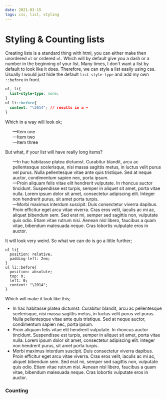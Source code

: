 ```yaml
---
date: 2021-03-15
tags: css, list, styling
---
```


# Styling & Counting lists

Creating lists is a standard thing with html, you can either make then unordered `ul` or ordered `ol`. Which will by default give you a dash or a number in the beginning of your list. Many times, I don't want a list by default to look like it does. Therefore, we can style a list easily using css. Usually I would just hide the default `list-style-type` and add my own `::before` in front.

```css
ul, li{
  list-style-type: none;
}
ul li::before{
  content: "\2014"; // results in a —
}
```

Which in a way will look ok;

<style>
ul.example-list, ul.example-list li{
  list-style-type: none;
}
ul.example-list li::before{
  content: "\2014"; // results in a —
}
</style>
<div class="example">
  <ul class="example-list">
    <li>Item one</li>
    <li>Item two</li>
    <li>Item three</li>
  </ul>
</div>

But what, if your list will have really long items?

<div class="example">
  <ul class="example-list">
    <li>In hac habitasse platea dictumst. Curabitur blandit, arcu ac pellentesque scelerisque, nisi massa sagittis metus, in luctus velit purus vel purus. Nulla pellentesque vitae ante quis tristique. Sed at neque auctor, condimentum sapien nec, porta ipsum.</li>
    <li>Proin aliquam felis vitae elit hendrerit vulputate. In rhoncus auctor tincidunt. Suspendisse est turpis, semper in aliquet sit amet, porta vitae nulla. Lorem ipsum dolor sit amet, consectetur adipiscing elit. Integer non hendrerit purus, sit amet porta turpis.</li>
    <li>Morbi maximus interdum suscipit. Duis consectetur viverra dapibus. Proin efficitur eget arcu vitae viverra. Cras eros velit, iaculis ac mi ac, aliquet bibendum sem. Sed erat mi, semper sed sagittis non, vulputate quis odio. Etiam vitae rutrum nisi. Aenean nisl libero, faucibus a quam vitae, bibendum malesuada neque. Cras lobortis vulputate eros in auctor.</li>
  </ul>
</div>

It will look very weird. So what we can do is go a little further;

```
ul li{  
  position: relative;
  padding-left: 2em;
}
ul li::before{
  position: absolute; 
  top: 0; 
  left: 0;
  content: "\2014";
}
```
Which will make it look like this;

<style>
ul.example-list2 li{
  position: relative;
  padding-left: 2em;
}
ul.example-list2 li::before{
  position: absolute; 
  top: 0; 
  left: 0;
  content: "\2014";
}
</style>
<div class="example2">
  <ul class="example2-list">
    <li>In hac habitasse platea dictumst. Curabitur blandit, arcu ac pellentesque scelerisque, nisi massa sagittis metus, in luctus velit purus vel purus. Nulla pellentesque vitae ante quis tristique. Sed at neque auctor, condimentum sapien nec, porta ipsum.</li>
    <li>Proin aliquam felis vitae elit hendrerit vulputate. In rhoncus auctor tincidunt. Suspendisse est turpis, semper in aliquet sit amet, porta vitae nulla. Lorem ipsum dolor sit amet, consectetur adipiscing elit. Integer non hendrerit purus, sit amet porta turpis.</li>
    <li>Morbi maximus interdum suscipit. Duis consectetur viverra dapibus. Proin efficitur eget arcu vitae viverra. Cras eros velit, iaculis ac mi ac, aliquet bibendum sem. Sed erat mi, semper sed sagittis non, vulputate quis odio. Etiam vitae rutrum nisi. Aenean nisl libero, faucibus a quam vitae, bibendum malesuada neque. Cras lobortis vulputate eros in auctor.</li>
  </ul>
</div>



### Counting
